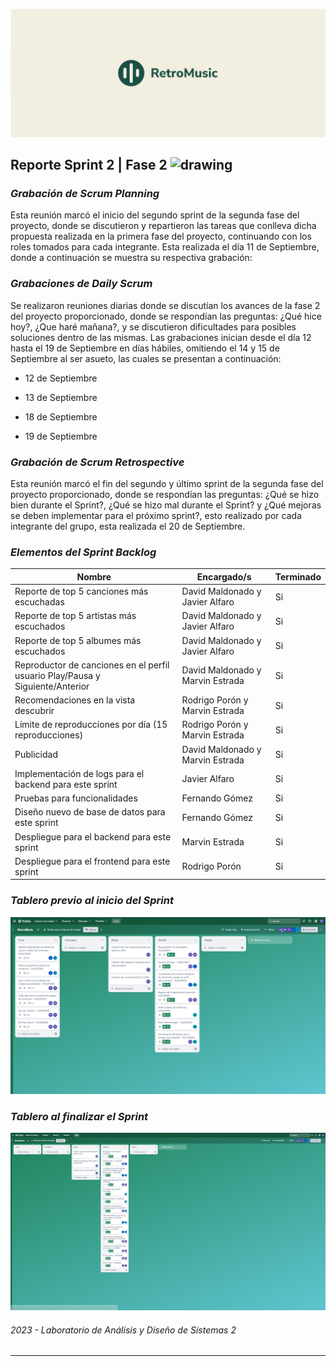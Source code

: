![Net Image](banner.jpg "Banner | RetroMusic")

## Reporte Sprint 2 | Fase 2 <img src="https://media.tenor.com/dHk-LfzHrtwAAAAi/linux-computer.gif" alt="drawing" width="30"/>

### _Grabación de Scrum Planning_
Esta reunión marcó el inicio del segundo sprint de la segunda fase del proyecto, donde se discutieron y repartieron las tareas que conlleva dicha propuesta realizada en la primera fase del proyecto, continuando con los roles tomados para cada integrante. Esta realizada el día 11 de Septiembre, donde a continuación se muestra su respectiva grabación:


### _Grabaciones de Daily Scrum_
Se realizaron reuniones diarias donde se discutían los avances de la fase 2 del proyecto proporcionado, donde se respondían las preguntas: ¿Qué hice hoy?, ¿Que haré mañana?, y se discutieron dificultades para posibles soluciones dentro de las mismas. Las grabaciones inician desde el día 12 hasta el 19 de Septiembre en días hábiles, omitiendo el 14 y 15 de Septiembre al ser asueto, las cuales se presentan a continuación:

- 12 de Septiembre

- 13 de Septiembre

- 18 de Septiembre

- 19 de Septiembre

### _Grabación de Scrum Retrospective_
Esta reunión marcó el fin del segundo y último sprint de la segunda fase del proyecto proporcionado, donde se respondían las preguntas: ¿Qué se hizo bien durante el Sprint?, ¿Qué se hizo mal durante el Sprint? y ¿Qué mejoras se deben implementar para el próximo sprint?, esto realizado por cada integrante del grupo, esta realizada el 20 de Septiembre.


### _Elementos del Sprint Backlog_

| Nombre | Encargado/s  | Terminado |
| ------ | ------------ | --------- | 
| Reporte de top 5 canciones más escuchadas | David Maldonado y Javier Alfaro | Si | 
| Reporte de top 5 artistas más escuchados | David Maldonado y Javier Alfaro | Si | 
| Reporte de top 5 albumes más escuchados | David Maldonado y Javier Alfaro | Si | 
| Reproductor de canciones en el perfil usuario Play/Pausa y Siguiente/Anterior  | David Maldonado y Marvin Estrada | Si |
| Recomendaciones en la vista descubrir | Rodrigo Porón y Marvin Estrada | Si | 
| Límite de reproducciones por día (15 reproducciones)  | Rodrigo Porón y Marvin Estrada | Si | 
| Publicidad | David Maldonado y Marvin Estrada | Si |
| Implementación de logs para el backend para este sprint | Javier Alfaro | Si |
| Pruebas para funcionalidades | Fernando Gómez | Si |
| Diseño nuevo de base de datos para este sprint | Fernando Gómez | Si |
| Despliegue para el backend para este sprint | Marvin Estrada | Si |
| Despliegue para el frontend para este sprint | Rodrigo Porón | Si |

### _Tablero previo al inicio del Sprint_
![Before](beforeTable.png)

### _Tablero al finalizar el Sprint_
![After](afterTable.png)

###### _2023 - Laboratorio de Análisis y Diseño de Sistemas 2_
---
